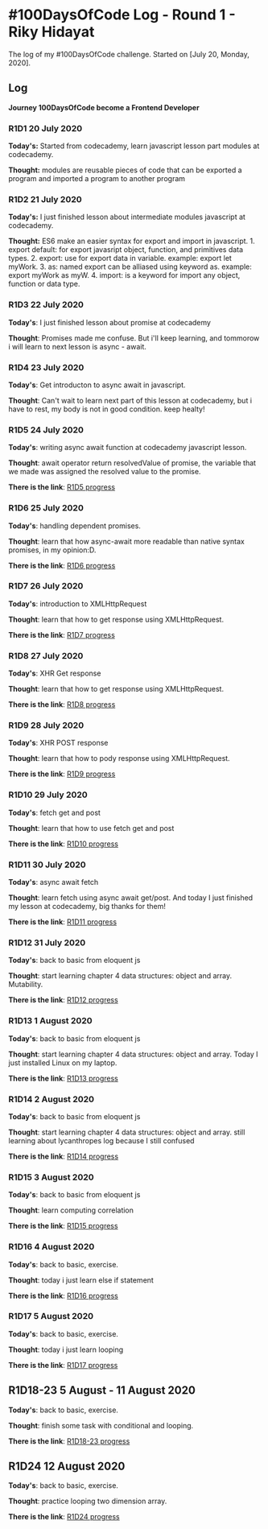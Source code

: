 # #100DaysOfCode Log - Round 1 - Riky Hidayat

The log of my #100DaysOfCode challenge. Started on [July 20, Monday, 2020].

## Log
**Journey 100DaysOfCode become a Frontend Developer**

### R1D1 20 July 2020
**Today's:** Started from codecademy, learn javascript lesson part modules at codecademy.

**Thought:** modules are reusable pieces of code that can be exported a program and imported a program to another program

### R1D2 21 July 2020
**Today's:** I just finished lesson about intermediate modules javascript at codecademy.

**Thought:** ES6 make an easier syntax for export and import in javascript. 
    1. export default: for export javasript object, function, and primitives data types.
    2. export: use for export data in variable. example: export let myWork.
    3. as: named export can be alliased using keyword as. example: export myWork as myW.
    4. import: is a keyword for import any object, function or data type.
    
### R1D3 22 July 2020
**Today's**: I just finished lesson about promise at codecademy

**Thought**: Promises made me confuse. But i'll keep learning, and tommorow i will learn to next lesson is async - await.

### R1D4 23 July 2020
**Today's**: Get introducton to async await in javascript.

**Thought**: Can't wait to learn next part of this lesson at codecademy, but i have to rest, my body is not in good condition. keep healty!

### R1D5 24 July 2020
**Today's**: writing async await function at codecademy javascript lesson.

**Thought**: await operator return resolvedValue of promise, the variable that we made was assigned the resolved value to the promise.

**There is the link**: [R1D5 progress](https://twitter.com/rikymehmet/status/1286511700707930113)

### R1D6 25 July 2020
**Today's**: handling dependent promises.

**Thought**: learn that how async-await more readable than native syntax promises, in my opinion:D.

**There is the link**: [R1D6 progress](https://twitter.com/rikymehmet/status/1286919858169339904)

### R1D7 26 July 2020
**Today's**: introduction to XMLHttpRequest

**Thought**: learn that how to get response using XMLHttpRequest.

**There is the link**: [R1D7 progress](https://twitter.com/rikymehmet/status/1287302884455931904)

### R1D8 27 July 2020
**Today's**: XHR Get response

**Thought**: learn that how to get response using XMLHttpRequest.

**There is the link**: [R1D8 progress](https://twitter.com/rikymehmet/status/1287594996875628549)

### R1D9 28 July 2020
**Today's**: XHR POST response

**Thought**: learn that how to pody response using XMLHttpRequest.

**There is the link**: [R1D9 progress](https://twitter.com/rikymehmet/status/1288079604180062208)

### R1D10 29 July 2020
**Today's**: fetch get and post

**Thought**: learn that how to use fetch get and post

**There is the link**: [R1D10 progress](https://twitter.com/rikymehmet/status/1288267874214137856)

### R1D11 30 July 2020
**Today's**: async await fetch

**Thought**: learn fetch using async await get/post. And today I just finished my lesson at codecademy, big thanks for them!

**There is the link**: [R1D11 progress](https://twitter.com/rikymehmet/status/1288626465668399104)

### R1D12 31 July 2020
**Today's**: back to basic from eloquent js

**Thought**: start learning chapter 4 data structures: object and array. Mutability.

**There is the link**: [R1D12 progress](https://twitter.com/rikymehmet/status/1289525211008647169)

### R1D13 1 August 2020
**Today's**: back to basic from eloquent js

**Thought**: start learning chapter 4 data structures: object and array. Today I just installed Linux on my laptop.

**There is the link**: [R1D13 progress](https://twitter.com/rikymehmet/status/1289525211008647169)

### R1D14 2 August 2020
**Today's**: back to basic from eloquent js

**Thought**: start learning chapter 4 data structures: object and array. still learning about lycanthropes log because I still confused

**There is the link**: [R1D14 progress](https://twitter.com/rikymehmet/status/1289891972975476738)

### R1D15 3 August 2020
**Today's**: back to basic from eloquent js

**Thought**: learn computing correlation

**There is the link**: [R1D15 progress](https://twitter.com/rikymehmet/status/1290295799180431361)

### R1D16 4 August 2020
**Today's**: back to basic, exercise.

**Thought**: today i just learn else if statement

**There is the link**: [R1D16 progress](https://twitter.com/rikymehmet/status/1290618306202701825)

### R1D17 5 August 2020
**Today's**: back to basic, exercise.

**Thought**: today i just learn looping

**There is the link**: [R1D17 progress](https://twitter.com/rikymehmet/status/1290963001965547521)

## R1D18-23 5 August - 11 August 2020
**Today's**: back to basic, exercise.

**Thought**: finish some task with conditional and looping.

**There is the link**: [R1D18-23 progress](https://twitter.com/rikymehmet/status/1293196400633602049)

## R1D24 12 August 2020
**Today's**: back to basic, exercise.

**Thought**: practice looping two dimension array.

**There is the link**: [R1D24 progress](https://twitter.com/rikymehmet/status/1293543792335704066)
